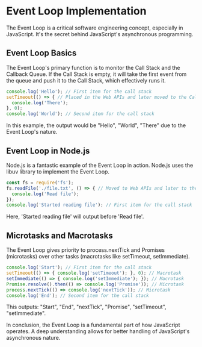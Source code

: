 # Event Loop Implementation

The Event Loop is a critical software engineering concept, especially in JavaScript. It's the secret behind JavaScript's asynchronous programming.

## Event Loop Basics

The Event Loop's primary function is to monitor the Call Stack and the Callback Queue. If the Call Stack is empty, it will take the first event from the queue and push it to the Call Stack, which effectively runs it.

```javascript
console.log('Hello'); // First item for the call stack
setTimeout(() => { // Placed in the Web APIs and later moved to the Callback Queue
  console.log('There'); 
}, 0);
console.log('World'); // Second item for the call stack
```
In this example, the output would be "Hello", "World", "There" due to the Event Loop's nature.

## Event Loop in Node.js

Node.js is a fantastic example of the Event Loop in action. Node.js uses the libuv library to implement the Event Loop. 

```javascript
const fs = require('fs');
fs.readFile('./file.txt', () => { // Moved to Web APIs and later to the Callback Queue
  console.log('Read file'); 
});
console.log('Started reading file'); // First item for the call stack
```
Here, 'Started reading file' will output before 'Read file'.

## Microtasks and Macrotasks

The Event Loop gives priority to process.nextTick and Promises (microtasks) over other tasks (macrotasks like setTimeout, setImmediate). 

```javascript
console.log('Start'); // First item for the call stack
setTimeout(() => { console.log('setTimeout'); }, 0); // Macrotask
setImmediate(() => { console.log('setImmediate'); }); // Macrotask
Promise.resolve().then(() => console.log('Promise')); // Microtask
process.nextTick(() => console.log('nextTick')); // Microtask
console.log('End'); // Second item for the call stack
```
This outputs: "Start", "End", "nextTick", "Promise", "setTimeout", "setImmediate". 

In conclusion, the Event Loop is a fundamental part of how JavaScript operates. A deep understanding allows for better handling of JavaScript's asynchronous nature.
